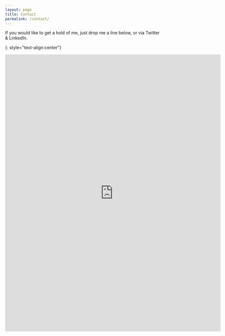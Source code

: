 ```yaml
---
layout: page
title: Contact
permalink: /contact/
---
```

If you would like to get a hold of me, just drop me a line below, or via Twitter & LinkedIn.

{: style="text-align:center"}
<iframe src="https://docs.google.com/forms/d/e/1FAIpQLScjLtX7wIK7SfC3fnt54SrVEFGRUVhZwMFDDe0jpHp-YtNoAA/viewform?embedded=true" width="700" height="900" frameborder="0" marginheight="0" marginwidth="0">Loading…</iframe>
